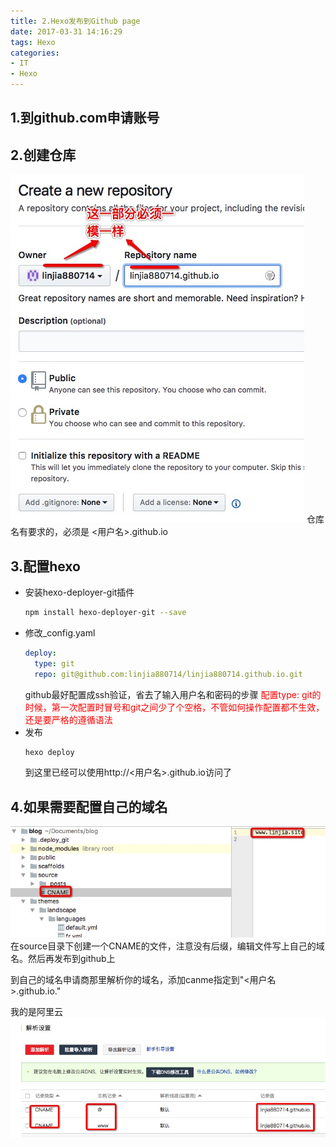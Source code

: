 ```yaml
---
title: 2.Hexo发布到Github page
date: 2017-03-31 14:16:29
tags: Hexo
categories:
- IT
- Hexo
---
```


<!-- toc -->

## 1.到github.com申请账号

## 2.创建仓库
![](2-Hexo发布到Github-page/576928CC-5ED1-49A1-9B07-349B055E11E8.png)
仓库名有要求的，必须是 <用户名>.github.io

## 3.配置hexo
* 安装hexo-deployer-git插件
  ```bash
  npm install hexo-deployer-git --save
  ```
* 修改_config.yaml
  ```yaml
  deploy:
    type: git
    repo: git@github.com:linjia880714/linjia880714.github.io.git
  ```
  github最好配置成ssh验证，省去了输入用户名和密码的步骤
  <font color=red>配置type: git的时候，第一次配置时冒号和git之间少了个空格，不管如何操作配置都不生效，还是要严格的遵循语法</font>
* 发布
  ```bash
  hexo deploy
  ```
  到这里已经可以使用http://<用户名>.github.io访问了


## 4.如果需要配置自己的域名

![](2-Hexo发布到Github-page/99B81979-09EE-434C-A674-45DD82BDF655.png)
在source目录下创建一个CNAME的文件，注意没有后缀，编辑文件写上自己的域名。然后再发布到github上

到自己的域名申请商那里解析你的域名，添加canme指定到"<用户名>.github.io."

我的是阿里云
![](2-Hexo发布到Github-page/F82D2CC7-CF0E-4375-B90E-4A271D165B76.png)